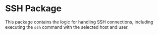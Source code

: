 # SSH Package

This package contains the logic for handling SSH connections, including executing the `ssh` command with the selected host and user.
